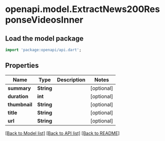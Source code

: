 # openapi.model.ExtractNews200ResponseVideosInner

## Load the model package
```dart
import 'package:openapi/api.dart';
```

## Properties
Name | Type | Description | Notes
------------ | ------------- | ------------- | -------------
**summary** | **String** |  | [optional] 
**duration** | **int** |  | [optional] 
**thumbnail** | **String** |  | [optional] 
**title** | **String** |  | [optional] 
**url** | **String** |  | [optional] 

[[Back to Model list]](../README.md#documentation-for-models) [[Back to API list]](../README.md#documentation-for-api-endpoints) [[Back to README]](../README.md)


